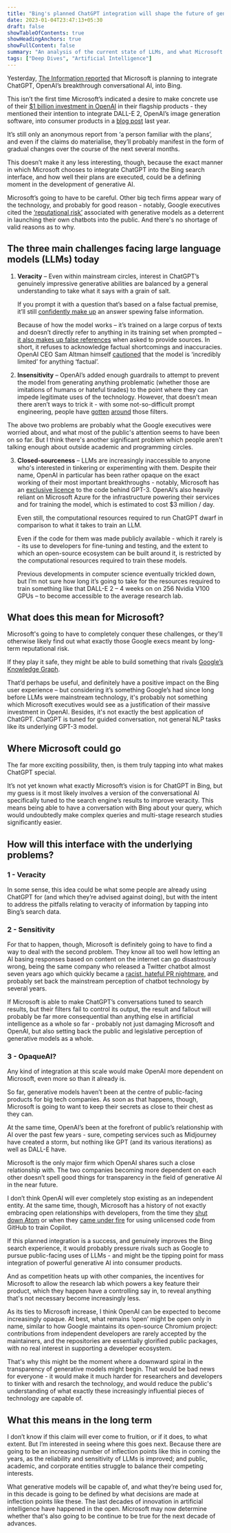```yaml
---
title: "Bing's planned ChatGPT integration will shape the future of generative A.I."
date: 2023-01-04T23:47:13+05:30
draft: false
showTableOfContents: true
showHeadingAnchors: true
showFullContent: false
summary: "An analysis of the current state of LLMs, and what Microsoft's plans with OpenAI's ChatGPT technology might mean for the technology's future."
tags: ["Deep Dives", "Artificial Intelligence"]
---
```


Yesterday, [The Information reported](https://www.theinformation.com/articles/microsoft-and-openai-working-on-chatgpt-powered-bing-in-challenge-to-google) that Microsoft is planning to integrate ChatGPT, OpenAI’s breakthrough conversational AI, into Bing.

This isn’t the first time Microsoft’s indicated a desire to make concrete use of their [$1 billion investment in OpenAI](https://openai.com/blog/microsoft/) in their flagship products - they mentioned their intention to integrate DALL-E 2, OpenAI’s image generation software, into consumer products in a [blog post](https://news.microsoft.com/source/features/innovation/from-hot-wheels-to-handling-content-how-brands-are-using-microsoft-ai-to-be-more-productive-and-imaginative/) last year.

It’s still only an anonymous report from ‘a person familiar with the plans’, and even if the claims do materialise, they’ll probably manifest in the form of gradual changes over the course of the next several months.

This doesn’t make it any less interesting, though, because the exact manner in which Microsoft chooses to integrate ChatGPT into the Bing search interface, and how well their plans are executed, could be a defining moment in the development of generative AI.

Microsoft’s going to have to be careful. Other big tech firms appear wary of the technology, and probably for good reason - notably, Google executives cited the [‘reputational risk’](https://www.theverge.com/2022/12/14/23508756/google-vs-chatgpt-ai-replace-search-reputational-risk) associated with generative models as a deterrent in launching their own chatbots into the public. And there's no shortage of valid reasons as to why.

## The three main challenges facing large language models (LLMs) today

1. **Veracity** – Even within mainstream circles, interest in ChatGPT’s genuinely impressive generative abilities are balanced by a general understanding to take what it says with a grain of salt.

    If you prompt it with a question that’s based on a false factual premise, it’ll still [confidently make up](https://mashable.com/article/chatgpt-amazing-wrong) an answer spewing false information.

    Because of how the model works – it’s trained on a large corpus of texts and doesn’t directly refer to anything in its training set when prompted – [it also makes up false references](https://news.ycombinator.com/item?id=33841672) when asked to provide sources. In short, it refuses to acknowledge factual shortcomings and inaccuracies. OpenAI CEO Sam Altman himself [cautioned](https://twitter.com/sama/status/1601731295792414720) that the model is ‘incredibly limited’ for anything ‘factual’.

2. **Insensitivity** – OpenAI’s added enough guardrails to attempt to prevent the model from generating anything problematic (whether those are imitations of humans or hateful tirades) to the point where they can impede legitimate uses of the technology. However, that doesn’t mean there aren’t ways to trick it - with some not-so-difficult prompt engineering, people have [gotten](https://twitter.com/zswitten/status/1598380220943593472) [around](https://www.newstatesman.com/quickfire/2022/12/chatgpt-shows-ai-racism-problem) those filters.

The above two problems are probably what the Google executives were worried about, and what most of the public's attention seems to have been on so far. But I think there's another significant problem which people aren't talking enough about outside academic and programming circles.

3. **Closed-sourceness** – LLMs are increasingly inaccessible to anyone who's interested in tinkering or experimenting with them. Despite their name, OpenAI in particular has been rather opaque on the exact working of their most important breakthroughs - notably, Microsoft has an [exclusive licence](https://blogs.microsoft.com/blog/2020/09/22/microsoft-teams-up-with-openai-to-exclusively-license-gpt-3-language-model/) to the code behind GPT-3. OpenAI’s also heavily reliant on Microsoft Azure for the infrastructure powering their services and for training the model, which is estimated to cost $3 million / day.

    Even still, the computational resources required to run ChatGPT dwarf in comparison to what it takes to train an LLM. 
    
    Even if the code for them was made publicly available - which it rarely is - its use to developers for fine-tuning and testing, and the extent to which an open-source ecosystem can be built around it, is restricted by the computational resources required to train these models. 
    
    Previous developments in computer science eventually trickled down, but I’m not sure how long it’s going to take for the resources required to train something like that DALL-E 2 – 4 weeks on on 256 Nvidia V100 GPUs – to become accessible to the average research lab.

## What does this mean for Microsoft?

Microsoft's going to have to completely conquer these challenges, or they'll otherwise likely find out what exactly those Google execs meant by long-term reputational risk.

If they play it safe, they might be able to build something that rivals [Google’s Knowledge Graph](https://support.google.com/knowledgepanel/answer/9787176?hl=en).

That’d perhaps be useful, and definitely have a positive impact on the Bing user experience – but considering it’s something Google’s had since long before LLMs were mainstream technology, it's probably not something which Microsoft executives would see as a justification of their massive investment in OpenAI. Besides, it's not exactly the best application of ChatGPT. ChatGPT is tuned for guided conversation, not general NLP tasks like its underlying GPT-3 model.

## Where Microsoft could go

The far more exciting possibility, then, is them truly tapping into what makes ChatGPT special.

It’s not yet known what exactly Microsoft’s vision is for ChatGPT in Bing, but my guess is it most likely involves a version of the conversational AI specifically tuned to the search engine’s results to improve veracity. This means being able to have a conversation with Bing about your query, which would undoubtedly make complex queries and multi-stage research studies significantly easier.

## How will this interface with the underlying problems?

### 1 - Veracity

In some sense, this idea could be what some people are already using ChatGPT for (and which they’re advised against doing), but with the intent to address the pitfalls relating to veracity of information by tapping into Bing’s search data.

### 2 - Sensitivity

For that to happen, though, Microsoft is definitely going to have to find a way to deal with the second problem. They know all too well how letting an AI basing responses based on content on the internet can go disastrously wrong, being the same company who released a Twitter chatbot almost seven years ago which quickly became a [racist, hateful PR nightmare](https://www.theverge.com/2016/3/24/11297050/tay-microsoft-chatbot-racist), and probably set back the mainstream perception of chatbot technology by several years.

If Microsoft is able to make ChatGPT’s conversations tuned to search results, but their filters fail to control its output, the result and fallout will probably be far more consequential than anything else in artificial intelligence as a whole so far - probably not just damaging Microsoft and OpenAI, but also setting back the public and legislative perception of generative models as a whole.

### 3 - OpaqueAI?

Any kind of integration at this scale would make OpenAI more dependent on Microsoft, even more so than it already is.

So far, generative models haven’t been at the centre of public-facing products for big tech companies. As soon as that happens, though, Microsoft is going to want to keep their secrets as close to their chest as they can.

At the same time, OpenAI’s been at the forefront of public’s relationship with AI over the past few years - sure, competing services such as Midjourney have created a storm, but nothing like GPT (and its various iterations) as well as DALL-E have.

Microsoft is the only major firm which OpenAI shares such a close relationship with. The two companies becoming more dependent on each other doesn’t spell good things for transparency in the field of generative AI in the near future.

I don’t think OpenAI will ever completely stop existing as an independent entity. At the same time, though, Microsoft has a history of not exactly embracing open relationships with developers, from the time they [shut down Atom](https://github.blog/2022-06-08-sunsetting-atom/) or when they [came under fire](https://www.theverge.com/2022/11/8/23446821/microsoft-openai-github-copilot-class-action-lawsuit-ai-copyright-violation-training-data) for using unlicensed code from GitHub to train Copilot.

If this planned integration is a success, and genuinely improves the Bing search experience, it would probably pressure rivals such as Google to pursue public-facing uses of LLMs - and might be the tipping point for mass integration of powerful generative AI into consumer products.

And as competition heats up with other companies, the incentives for Microsoft to allow the research lab which powers a key feature their product, which they happen have a controlling say in, to reveal anything that's not necessary become increasingly less.

As its ties to Microsoft increase, I think OpenAI can be expected to become increasingly opaque. At best, what remains ‘open’ might be open only in name, similar to how Google maintains its open-source Chromium project: contributions from independent developers are rarely accepted by the maintainers, and the repositories are essentially glorified public packages, with no real interest in supporting a developer ecosystem.

That's why this might be the moment where a downward spiral in the transparency of generative models might begin. That would be bad news for everyone - it would make it much harder for researchers and developers to tinker with and resarch the technology, and would reduce the public's understanding of what exactly these increasingly influential pieces of technology are capable of.

## What this means in the long term

I don’t know if this claim will ever come to fruition, or if it does, to what extent. But I’m interested in seeing where this goes next. Because there are going to be an increasing number of inflection points like this in coming the years, as the reliability and sensitivity of LLMs is improved; and public, academic, and corporate entities struggle to balance their competing interests.

What generative models will be capable of, and what they’re being used for, in this decade is going to be defined by what decisions are made at inflection points like these. The last decades of innovation in artificial intelligence have happened in the open. Microsoft may now determine whether that's also going to be continue to be true for the next decade of advances.
